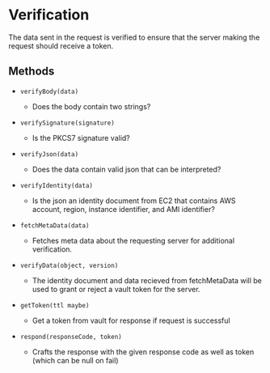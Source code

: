 # Verification #

The data sent in the request is verified to ensure that the server making the
request should receive a token.

## Methods ##

* `verifyBody(data)`
  * Does the body contain two strings?


* `verifySignature(signature)`
  * Is the PKCS7 signature valid?


* `verifyJson(data)`
  * Does the data contain valid json that can be interpreted?


* `verifyIdentity(data)`
  * Is the json an identity document from EC2 that contains AWS account, region,
  instance identifier, and AMI identifier?


* `fetchMetaData(data)`
  * Fetches meta data about the requesting server for additional verification.


* `verifyData(object, version)`
  * The identity document and data recieved from fetchMetaData will be used to
  grant or reject a vault token for the server.


* `getToken(ttl maybe)`
  * Get a token from vault for response if request is successful


* `respond(responseCode, token)`
  * Crafts the response with the given response code as well as token (which can
    be null on fail)
